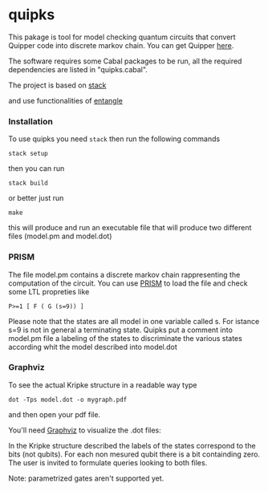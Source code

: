 # quipks

This pakage is tool for model checking quantum circuits that convert Quipper code into discrete markov chain.
You can get Quipper [here](http://www.mathstat.dal.ca/~selinger/quipper/).

The software requires some Cabal packages to be run, all the required dependencies are listed in "quipks.cabal".

The project is based on [stack](https://docs.haskellstack.org/en/stable/README/)

and use functionalities of [entangle](https://github.com/miniBill/entangle)

### Installation
To use quipks you need `stack`
then run the following commands

```
stack setup
```
then you can run 
```
stack build
```
or better just run
```
make
```
this will produce and run an executable file that will produce two different files (model.pm and model.dot)

### PRISM

The file model.pm contains a discrete markov chain rappresenting the computation of the circuit.
You can use [PRISM](http://www.prismmodelchecker.org/) to load the file and check some LTL propreties like
```
P>=1 [ F ( G (s=9)) ]
```
Please note that the states are all model in one variable called s.
For istance s=9 is not in general a terminating state. 
Quipks put a comment into model.pm file a labeling of the states to discriminate the various states according whit the model described into model.dot

### Graphviz

To see the actual  Kripke structure in a readable way type
```
dot -Tps model.dot -o mygraph.pdf  
```
and then open your pdf file.  

You'll need [Graphviz](http://www.graphviz.org/) to visualize the .dot files:     

In the Kripke structure described the labels of the states correspond to the bits (not qubits).
For each non mesured qubit there is a bit containding zero.
The user is invited to formulate queries looking to both files.

Note: parametrized gates aren't supported yet.
